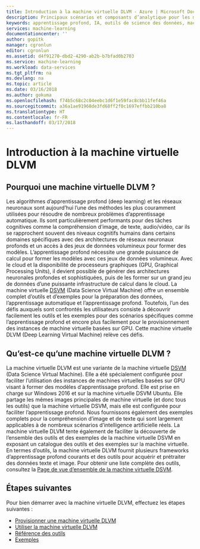 ```yaml
---
title: Introduction à la machine virtuelle DLVM - Azure | Microsoft Docs
description: Principaux scénarios et composants d’analytique pour les machines virtuelles DLVM.
keywords: apprentissage profond, IA, outils de science des données, machine virtuelle dsvm, outils pour la science des données, science des données linux
services: machine-learning
documentationcenter: ''
author: gopitk
manager: cgronlun
editor: cgronlun
ms.assetid: d4f91270-dbd2-4290-ab2b-b7bfad0b2703
ms.service: machine-learning
ms.workload: data-services
ms.tgt_pltfrm: na
ms.devlang: na
ms.topic: article
ms.date: 03/16/2018
ms.author: gokuma
ms.openlocfilehash: f74b5c68c2c04eebc1d6f1e59fac8cbb11fef46a
ms.sourcegitcommit: a36a1ae91968de3fd68ff2f0c1697effbb210ba8
ms.translationtype: HT
ms.contentlocale: fr-FR
ms.lasthandoff: 03/17/2018
---
```

# <a name="introduction-to-the-deep-learning-virtual-machine"></a>Introduction à la machine virtuelle DLVM

## <a name="why-deep-learning-virtual-machine"></a>Pourquoi une machine virtuelle DLVM ? 

Les algorithmes d’apprentissage profond (deep learning) et les réseaux neuronaux sont aujourd’hui l’une des méthodes les plus couramment utilisées pour résoudre de nombreux problèmes d’apprentissage automatique. Ils sont particulièrement performants pour des tâches cognitives comme la compréhension d’image, de texte, audio/vidéo, car ils se rapprochent souvent des niveaux cognitifs humains dans certains domaines spécifiques avec des architectures de réseaux neuronaux profonds et un accès à des jeux de données volumineux pour former des modèles. L’apprentissage profond nécessite une grande puissance de calcul pour former les modèles avec ces jeux de données volumineux. Avec le cloud et la disponibilité de processeurs graphiques (GPU, Graphical Processing Units), il devient possible de générer des architectures neuronales profondes et sophistiquées, puis de les former sur un grand jeu de données d’une puissante infrastructure de calcul dans le cloud.  La machine virtuelle [DSVM](overview.md) (Data Science Virtual Machine) offre un ensemble complet d’outils et d’exemples pour la préparation des données, l’apprentissage automatique et l’apprentissage profond. Toutefois, l’un des défis auxquels sont confrontés les utilisateurs consiste à découvrir facilement les outils et les exemples pour des scénarios spécifiques comme l’apprentissage profond et encore plus facilement pour le provisionnement des instances de machine virtuelle basées sur GPU. Cette machine virtuelle DLVM (Deep Learning Virtual Machine) relève ces défis. 

## <a name="what-is-deep-learning-virtual-machine"></a>Qu’est-ce qu’une machine virtuelle DLVM ? 
La machine virtuelle DLVM est une variante de la machine virtuelle [DSVM](overview.md) (Data Science Virtual Machine). Elle a été spécialement configurée pour faciliter l’utilisation des instances de machines virtuelles basées sur GPU visant à former des modèles d’apprentissage profond. Elle est prise en charge sur Windows 2016 et sur la machine virtuelle DSVM Ubuntu.  Elle partage les mêmes images principales de machine virtuelle (et donc tous les outils) que la machine virtuelle DSVM, mais elle est configurée pour faciliter l’apprentissage profond. Nous fournissons également des exemples complets pour la compréhension d’image et de texte qui sont largement applicables à de nombreux scénarios d’intelligence artificielle réels. La machine virtuelle DLVM tente également de faciliter la découverte de l’ensemble des outils et des exemples de la machine virtuelle DSVM en exposant un catalogue des outils et des exemples sur la machine virtuelle. En termes d’outils, la machine virtuelle DLVM fournit plusieurs frameworks d’apprentissage profond courants et des outils pour acquérir et prétraiter des données texte et image. Pour obtenir une liste complète des outils, consultez la [Page de vue d’ensemble de la machine virtuelle DSVM](overview.md#whats-included-in-the-data-science-vm). 

## <a name="next-steps"></a>Étapes suivantes

Pour bien démarrer avec la machine virtuelle DLVM, effectuez les étapes suivantes :

* [Provisionner une machine virtuelle DLVM](provision-deep-learning-dsvm.md)
* [Utiliser la machine virtuelle DLVM](use-deep-learning-dsvm.md)
* [Référence des outils](dsvm-deep-learning-ai-frameworks.md)
* [Exemples](dsvm-samples-and-walkthroughs.md)
